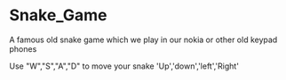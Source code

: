 # Snake_Game
A famous old snake game which we play in our nokia or other old keypad phones

Use "W","S","A","D" to move your snake 'Up','down','left','Right'
